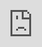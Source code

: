 Title: Simple Django deployment part four: run a service
Description: How to get gunicorn to run in the background
Slug: simple-django-deployment-4
Date: 2020-04-26 16:00
Category: Django

So we've got a problem. Our Django app only runs when we're logged into the server via SSH and running Gunicorn.
That's not going to work long term. We need to get Gunicorn running even when we're not around.
In addition, if our Gunicorn server crashes because of some bug, we want it to automatically restart.

In this section we're going to cover:

- Setting up Supervisor
- Adding Gunicorn config
- Setting up basic logging
- Running as root

### Setting up Supervisor

We're going to solve our process supervison problem with [Supervisor](http://supervisord.org/). It's a program
that we can use to run Gunicorn in the background. I chose this tool because a lot of other Django devs use it,
plus it's pretty easy to install, configure and run.

We can install it into our virtualenv with pip, which is handy:

```bash
pip install supervisor
```

Supervisor has several parts that we should know about:

- **supervisord**: the "[daemonized](<https://en.wikipedia.org/wiki/Daemon_(computing)>)" program that will run Gunicorn as a "child process"
- **supervisorctl**: the tool that we will use to send commands to supervisord

We'll also be writing some config files to help automate how Supervisor and Gunicorn run

- **supervisord.conf**: a file that we'll need write to configure how supervisord works
- **gunicorn.conf.py**: a file we'll need to write to configure how Gunicorn works

Finally, we need to start configuring basic logging. We didn't really need logging before because when we ran "runserver" or "gunicorn",
we could just read the console output on our terminal. We can't do that anymore because we cannot see the terminal. So we need to ask
gunicorn and supervisord to write their logs to a file somewhere, so we can read them later if we need to. Once we're done, our Django project will look like this when we deploy it:

```text
/app
├── env                     Python 3 virtualenv
├── requirements.txt        Python requirements
├── db.sqlite3              Production SQLite database
├── scripts                 Bash scripts
|   └── run-gunicorn.sh     Script to run Gunicorn
├── config                  Config files
|   ├── supervisord.conf    Supervisor config
|   └── gunicorn.conf.py    Gunicorn config
├── logs                    Log files
|   ├── supervisord.log     Supervisor logs
|   └── gunicorn.access.log Gunicorn access logs
|   └── gunicorn.app.log    Gunicorn application logs
└── tute                    Django project code
    ├── tute                Django app code
    ├── counter             Django app code
    ├── staticfiles         Collected static files
    └── manage.py           Django management script
```

It's coming to be a lot of stuff isn't it? When I said this would be a "simple" deployment guide, I meant that in a relative sense. ¯\\\_(ツ)\_/¯

Let's get started by setting up Supervisor to run our Django app using Gunicorn. Unfortunately we can't test this new setup completely on our Windows machine, so we're going to have to upload our files to the server to try this out.

You can find the scripts and config referenced in the video [here](https://github.com/MattSegal/django-deploy).

<div class="loom-embed"><iframe src="https://www.loom.com/embed/93c51bf33ff7432d91ebcf73ccc7d92b" frameborder="0" webkitallowfullscreen mozallowfullscreen allowfullscreen style="position: absolute; top: 0; left: 0; width: 100%; height: 100%;"></iframe></div>

### Adding Gunicorn config

Next we want to tweak how Gunicorn runs a little bit. In particular, we want to set the number of "workers". The Gunicorn process runs as a sort of "master", which then co-ordinates a bunch of child "worker" processes. The [Gunicorn docs](https://docs.gunicorn.org/en/stable/settings.html#workers) suggest using 2-4 workers per CPU core (we have 1 on our DigitalOcean VM), but the default is 1.

If we only have 1 worker, and two people send our site a HTTP request, then one of them will need to wait for the other to finish. If we set more workers, it means we can handle more HTTP requests at the same time. Too many workers are kind of pointless because they'll just end up fighting for access to the CPU. So let's pick 3 workers, because we have 1 CPU core, nothing else happening on this machine, and 3 is half way between the recommended 2-4 (which is a very arbitrary way of deciding).

We _could_ apply this config change by just adding it as a command line parameter when we run Gunicorn:

```bash
gunicorn tute.wsgi:application --workers 3
```

But this will become unweildy when we configure more and more settings. It's kind of just an aesthetic thing, but I'd rather write this config to a file than as command line parameters. So instead, we can write a [configuration file](https://docs.gunicorn.org/en/stable/configure.html#configuration-file) called "gunicorn.conf.py" and put all our config in there:

```python
# gunicorn.conf.py

bind = "0.0.0.0:80"
workers = 3
# Add more config here
```

and then when we run gunicorn we can just do this:

```bash
gunicorn tute.wsgi:application -c config/gunicorn.conf.py
```

Let's set up our Gunicorn config.

<div class="loom-embed"><iframe src="https://www.loom.com/embed/3180065fee824c62af692298c6e3270a" frameborder="0" webkitallowfullscreen mozallowfullscreen allowfullscreen style="position: absolute; top: 0; left: 0; width: 100%; height: 100%;"></iframe></div>

Now that our Gunicorn config has been created, we can set up logging.

### Setting up basic logging

As I mentioned earlier, we need logging because Gunicorn is now running in the background and we can't see its terminal output.
This is important when something goes wrong on in our code and we need to figure out what happened. In this section we'll set up logging so we can see:

- what supervisord is doing
- what requests Gunicorn is receiving
- what Gunicorn is doing, plus Django logs

This isn't the _perfect_ logging setup, I go into more detail on how we can improve Django logging in production [in this blog post](https://mattsegal.dev/file-logging-django.html), but it's good enough for now.

When we're done, our logs on the server will look like this:

```text
/app
...
└── logs                    Log files
    ├── supervisord.log     Supervisor logs
    └── gunicorn.access.log Gunicorn access logs
    └── gunicorn.app.log    Gunicorn application logs
```

<div class="loom-embed"><iframe src="https://www.loom.com/embed/68de78cb9c294177b77605240fed3258" frameborder="0" webkitallowfullscreen mozallowfullscreen allowfullscreen style="position: absolute; top: 0; left: 0; width: 100%; height: 100%;"></iframe></div>

Ok we've got logging all set up, looking good! Later on, you might want to also add [error monitoring](https://mattsegal.dev/sentry-for-django-error-monitoring.html) to your app, which alerts you when errors happen.

### Running as root

Before we move on to automating our deployments, there's an elephant in the room that I'd like to address.
This whole time we've been running Gunicorn as the Linux root user.
In Windows terminology we'd call this an "admin" account.

This setup is a potential security risk. Here's the problem: we've given Gunicorn permission
to do _anything_ to our VM. It can delete all the files, install any programs they want, terminate other processes, whatever.
This will be a problem if a hacker figures out how to execute arbitrary code on our Django app, or manipulate our Django app in some other way (like writing to any part of the filesystem).
Any vulnerability that we accidentally write in our Django app can do maximum damage to our server,
because we've allowed Gunicorn to do everything. The two biggest risks that I see are:

- a hacker could trash our server and delete all our shit
- a hacker could gain control of our server and use it to mine Bitcoin, [DDoS](https://www.cloudflare.com/en-au/learning/ddos/what-is-a-ddos-attack/) another server, etc.

This is why people say "don't run Gunicorn as root", because if you fuck up your code somewhere, or if Gunicorn itself
is vulnerable somehow, then control of your server and data could be compromised.

So why does this guide have you run Gunicorn as root?

- It makes it easier for us to access port 80
- It removes some extra work around managing file permissions
- It avoids some extra config work around creating new users and assigning user roles
- Our server, app and data are all pretty trivial and if they're compromised it's not a big deal

As you learn more about deploying web apps and managing infrastructure, you'll need to learn to make your own decisions about
the security risks you're willing to take vs. the extra work you'll need to do. For now I think running as root is OK.
In the future, especially if you think your app is important, you may want to run Gunicorn as a non-root user and research
other security measures.

### Next steps

Now that we've got our Django app up-and-running, all on its own, we can look forward to [automating the deployment]({filename}/simple-django-deployment-5.md), so we can deploy our code again and again, quickly and easily.
